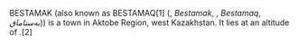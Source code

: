 BESTAMAK (also known as BESTAMAQ[1] (, _Bestamak_, , _Bestamaq_, _بەستاماق_)) is a town in Aktobe Region, west Kazakhstan. It lies at an altitude of .[2]
